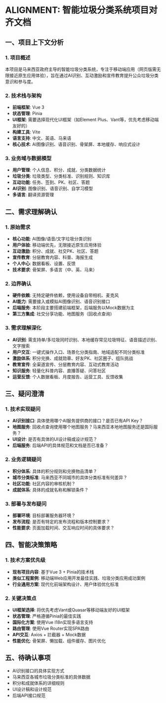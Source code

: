 # ALIGNMENT: 智能垃圾分类系统项目对齐文档

## 一、项目上下文分析

### 1. 项目概述
本项目是马来西亚政府主导的智能垃圾分类系统，专注于移动端应用（网页版需无限接近原生应用体验），旨在通过AI识别、互动激励和宣传教育提升公众垃圾分类意识和参与度。

### 2. 技术栈与架构
- **前端框架**: Vue 3
- **状态管理**: Pinia
- **UI框架**: 需要选择现代化UI框架（如Element Plus、Vant等，优先考虑移动端友好的）
- **构建工具**: Vite
- **语言支持**: 中文、英语、马来语
- **核心技术**: AI图像识别、语音识别、骨架屏、本地缓存、响应式设计

### 3. 业务域与数据模型
- **用户管理**: 个人信息、积分、成就、分类数据统计
- **垃圾分类**: 垃圾类型、分类标准、识别规则、知识库
- **互动功能**: 任务、签到、PK、社区、答题
- **AI识别**: 图像识别、语音识别、自学习模型
- **多语言**: 翻译资源管理

## 二、需求理解确认

### 1. 原始需求
- **核心功能**: AI图像/语音/文字垃圾分类识别
- **用户体验**: 移动端优先，无限接近原生应用体验
- **互动激励**: 积分、成就、社交PK、社区、答题
- **宣传教育**: 分层教育内容、科普、海报生成
- **个人中心**: 数据看板、设置、反馈
- **技术要求**: 骨架屏、多语言（中、英、马来）

### 2. 边界确认
- **硬件依赖**: 无特定硬件依赖，使用设备自带相机、麦克风
- **AI能力**: 需要接入或模拟AI图像识别、语音识别接口
- **后端服务**: 本阶段主要搭建前端框架，后端服务以Mock数据为主
- **第三方集成**: 社交分享功能、地图服务（回收点查询）

### 3. 需求理解深化
- **AI识别**: 需支持单/多垃圾同时识别、本地缓存常见垃圾特征、语音描述识别、文字搜索
- **用户交互**: 一键式操作入口、场景化分类指南、地域适配不同分类标准
- **激励体系**: 积分兑换、成就勋章、好友PK、社区圈子、组队挑战
- **教育宣传**: 全渠道宣传、分层教育内容、互动式教育活动
- **知识服务**: 轻量化科普内容、直播答疑、问答社区
- **运营反馈**: 个人数据看板、月度报告、运营工具、反馈收集

## 三、疑问澄清

### 1. 技术实现疑问
- **AI识别接口**: 具体使用哪个AI服务提供商的接口？是否已有API Key？
- **地图服务**: 回收点查询使用哪个地图服务？马来西亚本地地图服务还是国际服务？
- **UI设计**: 是否有具体的UI设计稿或设计规范？
- **后端服务**: 后端API的具体规范和文档是否已准备？

### 2. 业务逻辑疑问
- **积分体系**: 具体的积分规则和兑换物品清单？
- **城市分类标准**: 马来西亚不同城市的具体分类标准有何差异？
- **社区功能**: 社区内容的审核机制？
- **成就体系**: 具体的成就名称和解锁条件？

### 3. 部署与发布疑问
- **部署环境**: 目标部署服务器环境？
- **发布流程**: 是否有特定的发布流程和版本控制要求？
- **性能要求**: 页面加载时间、交互响应时间的具体要求？

## 四、智能决策策略

### 1. 技术方案优先级
- **现有项目内容**: 基于Vue 3 + Pinia的技术栈
- **类似工程案例**: 移动端Web应用开发最佳实践、垃圾分类应用成功案例
- **行业通用方案**: 现代化前端架构设计、用户体验优化标准

### 2. 关键决策点
- **UI框架选择**: 将优先考虑Vant或Quasar等移动端友好的UI框架
- **状态管理**: 严格遵循Pinia的最佳实践
- **国际化方案**: 使用Vue I18n实现多语言支持
- **路由管理**: 使用Vue Router实现SPA路由
- **API交互**: Axios + 拦截器 + Mock数据
- **性能优化**: 骨架屏、懒加载、组件缓存、图片优化

## 五、待确认事项
- AI识别接口的具体实现方式
- 马来西亚各城市垃圾分类标准的具体数据
- 积分和成就体系的详细规则
- UI设计稿和设计规范
- 后端API接口规范